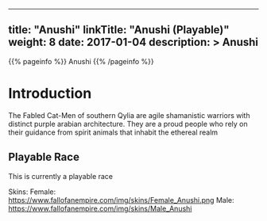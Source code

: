 
---
title: "Anushi"
linkTitle: "Anushi (Playable)"
weight: 8
date: 2017-01-04
description: >
 Anushi
---

{{% pageinfo %}}
Anushi
{{% /pageinfo %}}

# Introduction

The Fabled Cat-Men of southern Qylia are agile shamanistic warriors with distinct purple arabian architecture. They are a proud people who rely on their guidance from spirit animals that inhabit the ethereal realm

## Playable Race

This is currently a playable race

Skins:
Female: https://www.fallofanempire.com/img/skins/Female_Anushi.png
Male: https://www.fallofanempire.com/img/skins/Male_Anushi
